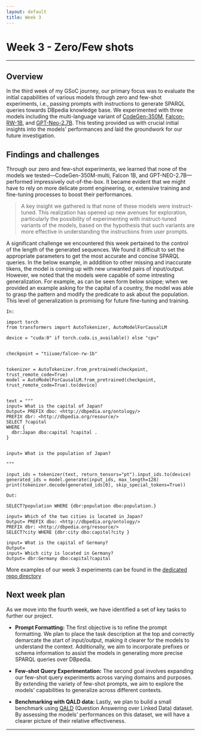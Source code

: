 ```yaml
---
layout: default
title: Week 3
---
```


# Week 3 - Zero/Few shots  

---

## Overview

In the third week of my GSoC journey, our primary focus was to evaluate the initial capabilities of various models through zero and few-shot experiments, i.e., passing prompts with instructions to generate SPARQL queries towards DBpedia knowledge base. We experimented with three models including the multi-language variant of [CodeGen-350M], [Falcon-RW-1B], and [GPT-Neo-2.7B]. This testing provided us with crucial initial insights into the models' performances and laid the groundwork for our future investigation.


## Findings and challenges 
Through our zero and few-shot experiments, we learned that none of the models we tested—CodeGen-350M-multi, Falcon 1B, and GPT-NEO-2.7B—performed impressively out-of-the-box. It became evident that we might have to rely on more delicate promt engineering, or, extensive training and fine-tuning processes to boost their performances.


> A key insight we gathered is that none of these models were instruct-tuned. This realization has opened up new avenues for exploration, particularly the possibility of experimenting with instruct-tuned variants of the models, based on the hypothesis that such variants are more effective in understanding the instructions from user prompts. 


A significant challenge we encountered this week pertained to the control of the length of the generated sequences. We found it difficult to set the appropriate parameters to get the most accurate and concise SPARQL queries. In the below example, in adddition to other missing and inaccurate tikens, the model is coming up with new unwanted pairs of input/output. However, we noted that the models were capable of some intresting generalization. For example, as can be seen form below snippe; when we provided an example asking for the capital of a country, the model was able to grasp the pattern and modify the predicate to ask about the population. This level of generalization is promising for future fine-tuning and training.

`In:`
```
import torch
from transformers import AutoTokenizer, AutoModelForCausalLM

device = "cuda:0" if torch.cuda.is_available() else "cpu"


checkpoint = "tiiuae/falcon-rw-1b"


tokenizer = AutoTokenizer.from_pretrained(checkpoint, trust_remote_code=True)
model = AutoModelForCausalLM.from_pretrained(checkpoint, trust_remote_code=True).to(device)


text = """
input= What is the capital of Japan?
Output= PREFIX dbo: <http://dbpedia.org/ontology/>
PREFIX dbr: <http://dbpedia.org/resource/>
SELECT ?capital 
WHERE {
  dbr:Japan dbo:capital ?capital .
}


input= What is the population of Japan?

"""

input_ids = tokenizer(text, return_tensors="pt").input_ids.to(device)
generated_ids = model.generate(input_ids, max_length=128)
print(tokenizer.decode(generated_ids[0], skip_special_tokens=True))

```

`Out:`
```
SELECT?population WHERE {dbr:population dbo:population.}

input= Which of the two cities is located in Japan?
Output= PREFIX dbo: <http://dbpedia.org/ontology/>
PREFIX dbr: <http://dbpedia.org/resource/>
SELECT?city WHERE {dbr:city dbo:capital?city }

input= What is the capital of Germany?
Output= 
input= Which city is located in Germany?
Output= dbr:Germany dbo:capital?capital

```

More examples of our week 3 experiments can be found in the [dedicated repo directory]


## Next week plan

As we move into the fourth week, we have identified a set of key tasks to further our project.

- **Prompt Formatting:** The first objective is to refine the prompt formatting. We plan to place the task description at the top and correctly demarcate the start of input/output, making it clearer for the models to understand the context. Additionally, we aim to incorporate prefixes or schema information to assist the models in generating more precise SPARQL queries over DBpedia.

- **Few-shot Query Experimentation:** The second goal involves expanding our few-shot query experiments across varying domains and purposes. By extending the variety of few-shot prompts, we aim to explore the models' capabilities to generalize across different contexts.

- **Benchmarking with QALD data:** Lastly, we plan to build a small benchmark using [QALD] (Question Answering over Linked Data) dataset. By assessing the models' performances on this dataset, we will have a clearer picture of their relative effectiveness.

----
[CodeGen-350M]: https://huggingface.co/Salesforce/codegen-350M-multi
[Falcon-RW-1B]: https://huggingface.co/tiiuae/falcon-rw-1b 
[GPT-Neo-2.7B]: https://huggingface.co/EleutherAI/gpt-neo-2.7B 
[dedicated repo directory]: https://github.com/dbpedia/neural-qa/tree/gsoc-mehrzad/gsoc/mehrzad
[QALD]: https://github.com/KGQA/QALD_9_plus